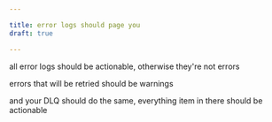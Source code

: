 ```yaml
---

title: error logs should page you
draft: true

---
```


all error logs should be actionable, otherwise they're not errors

errors that will be retried should be warnings

and your DLQ should do the same, everything item in there should be actionable
